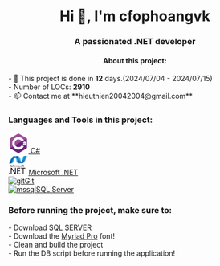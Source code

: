 <h1 align="center">Hi 👋, I'm cfophoangvk</h1>
<h3 align="center">A passionated .NET developer</h3>

<h4 align="center">About this project:</h4>
- 🔭 This project is done in <b>12</b> days.(2024/07/04 - 2024/07/15)<br>
- Number of LOCs: <b>2910</b><br>
- 📫 Contact me at **hieuthien20042004@gmail.com**<br>

<h3 align="left">Languages and Tools in this project:</h3>
<p align="left">
<a href="https://www.w3schools.com/cs/" target="_blank" rel="noreferrer"><img src="https://raw.githubusercontent.com/devicons/devicon/master/icons/csharp/csharp-original.svg" alt="csharp" width="40" height="40"/> C# </a> <br>
<a href="https://dotnet.microsoft.com/" target="_blank" rel="noreferrer"><img src="https://raw.githubusercontent.com/devicons/devicon/master/icons/dot-net/dot-net-original-wordmark.svg" alt="dotnet" width="40" height="40"/>Microsoft .NET</a><br>
<a href="https://git-scm.com/" target="_blank" rel="noreferrer"> <img src="https://www.vectorlogo.zone/logos/git-scm/git-scm-icon.svg" alt="git" width="40" height="40"/>Git</a><br>
<a href="https://www.microsoft.com/en-us/sql-server" target="_blank" rel="noreferrer"><img src="https://www.svgrepo.com/show/303229/microsoft-sql-server-logo.svg" alt="mssql" width="40" height="40"/>SQL Server</a><br>
</p>

<h3>Before running the project, make sure to:</h3>
- Download <a href="https://www.microsoft.com/en-us/sql-server/sql-server-downloads">SQL SERVER</a><br>
- Download the <a href="https://font.download/font/myriad-pro">Myriad Pro</a> font!<br>
- Clean and build the project<br>
- Run the DB script before running the application!